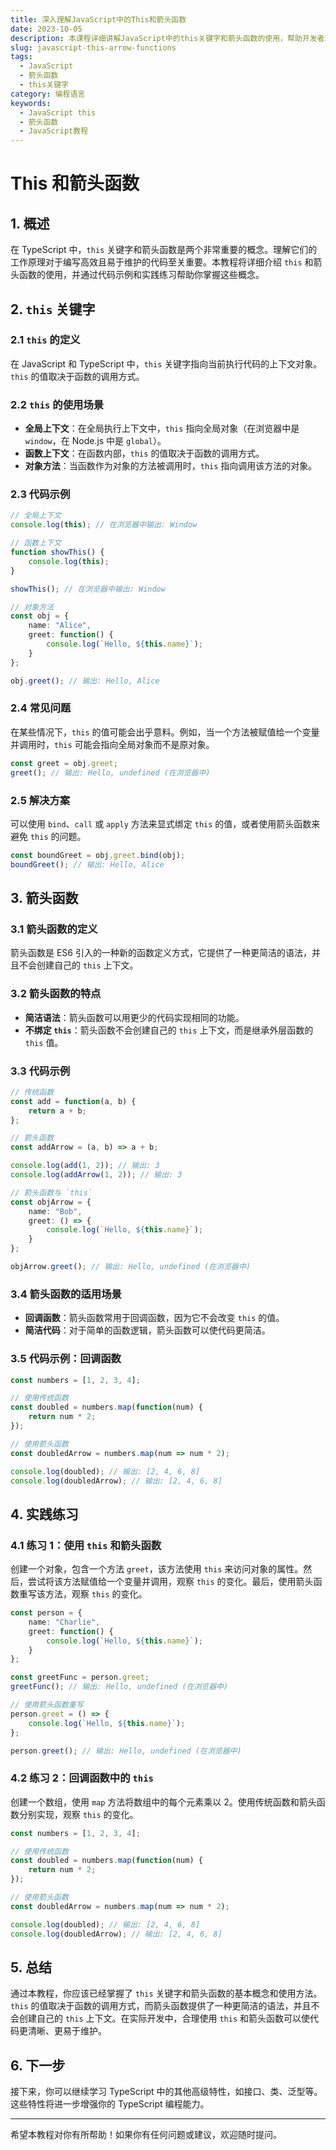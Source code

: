 ```yaml
---
title: 深入理解JavaScript中的This和箭头函数
date: 2023-10-05
description: 本课程详细讲解JavaScript中的this关键字和箭头函数的使用，帮助开发者理解其工作原理和应用场景。
slug: javascript-this-arrow-functions
tags:
  - JavaScript
  - 箭头函数
  - this关键字
category: 编程语言
keywords:
  - JavaScript this
  - 箭头函数
  - JavaScript教程
---
```


# This 和箭头函数

## 1. 概述

在 TypeScript 中，`this` 关键字和箭头函数是两个非常重要的概念。理解它们的工作原理对于编写高效且易于维护的代码至关重要。本教程将详细介绍 `this` 和箭头函数的使用，并通过代码示例和实践练习帮助你掌握这些概念。

## 2. `this` 关键字

### 2.1 `this` 的定义

在 JavaScript 和 TypeScript 中，`this` 关键字指向当前执行代码的上下文对象。`this` 的值取决于函数的调用方式。

### 2.2 `this` 的使用场景

- **全局上下文**：在全局执行上下文中，`this` 指向全局对象（在浏览器中是 `window`，在 Node.js 中是 `global`）。
- **函数上下文**：在函数内部，`this` 的值取决于函数的调用方式。
- **对象方法**：当函数作为对象的方法被调用时，`this` 指向调用该方法的对象。

### 2.3 代码示例

```typescript
// 全局上下文
console.log(this); // 在浏览器中输出: Window

// 函数上下文
function showThis() {
    console.log(this);
}

showThis(); // 在浏览器中输出: Window

// 对象方法
const obj = {
    name: "Alice",
    greet: function() {
        console.log(`Hello, ${this.name}`);
    }
};

obj.greet(); // 输出: Hello, Alice
```

### 2.4 常见问题

在某些情况下，`this` 的值可能会出乎意料。例如，当一个方法被赋值给一个变量并调用时，`this` 可能会指向全局对象而不是原对象。

```typescript
const greet = obj.greet;
greet(); // 输出: Hello, undefined (在浏览器中)
```

### 2.5 解决方案

可以使用 `bind`、`call` 或 `apply` 方法来显式绑定 `this` 的值，或者使用箭头函数来避免 `this` 的问题。

```typescript
const boundGreet = obj.greet.bind(obj);
boundGreet(); // 输出: Hello, Alice
```

## 3. 箭头函数

### 3.1 箭头函数的定义

箭头函数是 ES6 引入的一种新的函数定义方式，它提供了一种更简洁的语法，并且不会创建自己的 `this` 上下文。

### 3.2 箭头函数的特点

- **简洁语法**：箭头函数可以用更少的代码实现相同的功能。
- **不绑定 `this`**：箭头函数不会创建自己的 `this` 上下文，而是继承外层函数的 `this` 值。

### 3.3 代码示例

```typescript
// 传统函数
const add = function(a, b) {
    return a + b;
};

// 箭头函数
const addArrow = (a, b) => a + b;

console.log(add(1, 2)); // 输出: 3
console.log(addArrow(1, 2)); // 输出: 3

// 箭头函数与 `this`
const objArrow = {
    name: "Bob",
    greet: () => {
        console.log(`Hello, ${this.name}`);
    }
};

objArrow.greet(); // 输出: Hello, undefined (在浏览器中)
```

### 3.4 箭头函数的适用场景

- **回调函数**：箭头函数常用于回调函数，因为它不会改变 `this` 的值。
- **简洁代码**：对于简单的函数逻辑，箭头函数可以使代码更简洁。

### 3.5 代码示例：回调函数

```typescript
const numbers = [1, 2, 3, 4];

// 使用传统函数
const doubled = numbers.map(function(num) {
    return num * 2;
});

// 使用箭头函数
const doubledArrow = numbers.map(num => num * 2);

console.log(doubled); // 输出: [2, 4, 6, 8]
console.log(doubledArrow); // 输出: [2, 4, 6, 8]
```

## 4. 实践练习

### 4.1 练习 1：使用 `this` 和箭头函数

创建一个对象，包含一个方法 `greet`，该方法使用 `this` 来访问对象的属性。然后，尝试将该方法赋值给一个变量并调用，观察 `this` 的变化。最后，使用箭头函数重写该方法，观察 `this` 的变化。

```typescript
const person = {
    name: "Charlie",
    greet: function() {
        console.log(`Hello, ${this.name}`);
    }
};

const greetFunc = person.greet;
greetFunc(); // 输出: Hello, undefined (在浏览器中)

// 使用箭头函数重写
person.greet = () => {
    console.log(`Hello, ${this.name}`);
};

person.greet(); // 输出: Hello, undefined (在浏览器中)
```

### 4.2 练习 2：回调函数中的 `this`

创建一个数组，使用 `map` 方法将数组中的每个元素乘以 2。使用传统函数和箭头函数分别实现，观察 `this` 的变化。

```typescript
const numbers = [1, 2, 3, 4];

// 使用传统函数
const doubled = numbers.map(function(num) {
    return num * 2;
});

// 使用箭头函数
const doubledArrow = numbers.map(num => num * 2);

console.log(doubled); // 输出: [2, 4, 6, 8]
console.log(doubledArrow); // 输出: [2, 4, 6, 8]
```

## 5. 总结

通过本教程，你应该已经掌握了 `this` 关键字和箭头函数的基本概念和使用方法。`this` 的值取决于函数的调用方式，而箭头函数提供了一种更简洁的语法，并且不会创建自己的 `this` 上下文。在实际开发中，合理使用 `this` 和箭头函数可以使代码更清晰、更易于维护。

## 6. 下一步

接下来，你可以继续学习 TypeScript 中的其他高级特性，如接口、类、泛型等。这些特性将进一步增强你的 TypeScript 编程能力。

---

希望本教程对你有所帮助！如果你有任何问题或建议，欢迎随时提问。